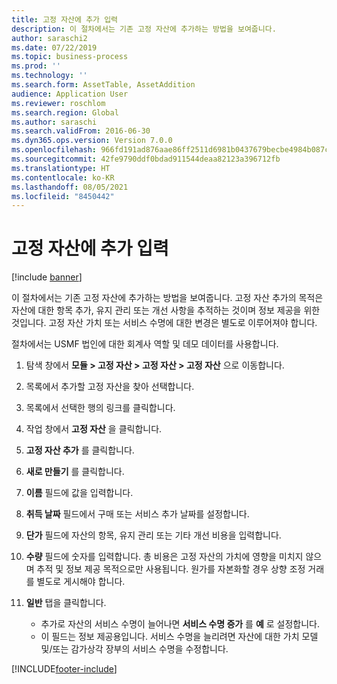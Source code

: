 ```yaml
---
title: 고정 자산에 추가 입력
description: 이 절차에서는 기존 고정 자산에 추가하는 방법을 보여줍니다.
author: saraschi2
ms.date: 07/22/2019
ms.topic: business-process
ms.prod: ''
ms.technology: ''
ms.search.form: AssetTable, AssetAddition
audience: Application User
ms.reviewer: roschlom
ms.search.region: Global
ms.author: saraschi
ms.search.validFrom: 2016-06-30
ms.dyn365.ops.version: Version 7.0.0
ms.openlocfilehash: 966fd191ad876aae86ff2511d6981b0437679becbe4984b087c1975dece351b6
ms.sourcegitcommit: 42fe9790ddf0bdad911544deaa82123a396712fb
ms.translationtype: HT
ms.contentlocale: ko-KR
ms.lasthandoff: 08/05/2021
ms.locfileid: "8450442"
---
```

# <a name="enter-an-addition-to-a-fixed-asset"></a>고정 자산에 추가 입력

[!include [banner](../../includes/banner.md)]

이 절차에서는 기존 고정 자산에 추가하는 방법을 보여줍니다. 고정 자산 추가의 목적은 자산에 대한 항목 추가, 유지 관리 또는 개선 사항을 추적하는 것이며 정보 제공을 위한 것입니다. 고정 자산 가치 또는 서비스 수명에 대한 변경은 별도로 이루어져야 합니다.   

절차에서는 USMF 법인에 대한 회계사 역할 및 데모 데이터를 사용합니다.

1. 탐색 창에서 **모듈 > 고정 자산 > 고정 자산 > 고정 자산** 으로 이동합니다.
2. 목록에서 추가할 고정 자산을 찾아 선택합니다.
3. 목록에서 선택한 행의 링크를 클릭합니다.
4. 작업 창에서 **고정 자산** 을 클릭합니다.
5. **고정 자산 추가** 를 클릭합니다.
6. **새로 만들기** 를 클릭합니다.
7. **이름** 필드에 값을 입력합니다.
8. **취득 날짜** 필드에서 구매 또는 서비스 추가 날짜를 설정합니다.
9. **단가** 필드에 자산의 항목, 유지 관리 또는 기타 개선 비용을 입력합니다.
10. **수량** 필드에 숫자를 입력합니다. 총 비용은 고정 자산의 가치에 영향을 미치지 않으며 추적 및 정보 제공 목적으로만 사용됩니다. 원가를 자본화할 경우 상향 조정 거래를 별도로 게시해야 합니다.  
11. **일반** 탭을 클릭합니다.

    * 추가로 자산의 서비스 수명이 늘어나면 **서비스 수명 증가** 를 **예** 로 설정합니다.  
    * 이 필드는 정보 제공용입니다. 서비스 수명을 늘리려면 자산에 대한 가치 모델 및/또는 감가상각 장부의 서비스 수명을 수정합니다.  



[!INCLUDE[footer-include](../../../includes/footer-banner.md)]